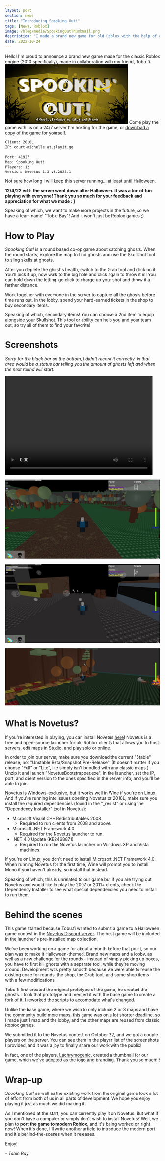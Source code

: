 ```yaml
---
layout: post
section: news
title: "Introducing Spooking Out!"
tags: [News, Roblox]
image: /blog/media/SpookingOutThumbnail.png
description: "I made a brand new game for old Roblox with the help of a friend!"
date: 2022-10-24
---
```


Hello! I'm proud to announce a brand new game made for the classic Roblox engine (2010 specifically), made in collaboration with my friend, Tobu.fi.
![Thumbnail image for Spooking Out! featuring the game title overlayed on a blurred background of a map from the game; a bay filled with ghosts.](/blog/media/SpookingOutThumbnail.png)
Come play the game with us on a 24/7 server I'm hosting for the game, or [download a copy of the game for yourself](https://cdn.discordapp.com/attachments/1033943226727542887/1033943288463511692/Spooking_Out.rbxl).

```
Client: 2010L
IP: court-michelle.at.playit.gg

Port: 41927
Map: Spooking Out!
Players: 12
Version: Novetus 1.3 v8.2022.1
```

Not sure how long I will keep this server running... at least until Halloween.

**12/4/22 edit: the server went down after Halloween. It was a ton of fun playing with everyone! Thank you so much for your feedback and appreciation for what we made : ]**

Speaking of which, we want to make more projects in the future, so we have a team name! "Tobic Bay"! And it won't just be Roblox games ;)

# How to Play

_Spooking Out!_ is a round based co-op game about catching ghosts. When the round starts, explore the map to find ghosts and use the Skullshot tool to sling skulls at ghosts.

After you deplete the ghost's health, switch to the Grab tool and click on it. You'll pick it up, now walk to the big hole and click again to throw it in! You can hold down the letting-go click to charge up your shot and throw it a farther distance.

Work together with everyone in the server to capture all the ghosts before time runs out. In the lobby, spend your hard-earned tickets in the shop to buy secondary items.

Speaking of which, secondary items! You can choose a 2nd item to equip alongside your Skullshot. This tool or ability can help you and your team out, so try all of them to find your favorite!

# Screenshots

_Sorry for the black bar on the bottom, I didn't record it correctly. In that area would be a status bar telling you the amount of ghosts left and when the next round will start._

<video height="320" width="480" controls>
  <source src="/blog/media/SpookingOutGameplay.mp4" type="video/mp4">
</video>

![A player standing on a dirt pathway in a campsite surrounded by a forest, and ghosts.](/blog/media/SpookingOutScreenshot-1.png)

![A player attacking a ghost with the Skullshot tool in a city.](/blog/media/SpookingOutScreenshot-2.png)

![A player sitting on a bench alone in the lobby, a peaceful grassy field at night next to a forest with autumn leaves and a campfire.](/blog/media/SpookingOutScreenshot-3.png)

# What is Novetus?

If you're interested in playing, you can install Novetus [here](https://bitl.itch.io/novetus)! Novetus is a free and open-source launcher for old Roblox clients that allows you to host servers, edit maps in Studio, and play solo or online.

In order to join our server, make sure you download the current "Stable" release, not "Unstable Beta/Snapshot/Pre-Release". (It doesn't matter if you choose "Full" or "Lite", lite simply isn't bundled with any classic maps.) Unzip it and launch "NovetusBootstrapper.exe". In the launcher, set the IP, port, and client version to the ones specified in the server info, and you'll be able to join!

Novetus is Windows-exclusive, but it works well in Wine if you're on Linux. And if you're running into issues opening Novetus or 2010L, make sure you install the required dependencies (found in the "\_redist" or using the "Dependency Installer" tool in Novetus):

- Microsoft Visual C++ Redistributables 2008
  - Required to run clients from 2008 and above.
- Microsoft .NET Framework 4.0
  - Required for the Novetus launcher to run.
- .NET 4.0 Update (KB2468871)
  - Required to run the Novetus launcher on Windows XP and Vista machines.

If you're on Linux, you don't need to install Microsoft .NET Framework 4.0. When running Novetus for the first time, Wine will prompt you to install Mono if you haven't already, so install that instead.

Speaking of which, this is unrelated to our game but if you are trying out Novetus and would like to play the 2007 or 2011+ clients, check the Dependency Installer to see what special dependencies you need to install to run them.

# Behind the scenes

This game started because Tobu.fi wanted to submit a game to a Halloween game contest in the [Novetus Discord server](https://discord.gg/Jfrdmx3ZwQ). The best game will be included in the launcher's pre-installed map collection.

We've been working on a game for about a month before that point, so our plan was to make it Halloween-themed. Brand new maps and a lobby, as well as a new challenge for the rounds - instead of simply picking up boxes, you have to first kill ghosts with a separate tool, while they're moving around. Development was pretty smooth because we were able to reuse the existing code for rounds, the shop, the Grab tool, and some shop items - with a few modifications.

Tobu.fi first created the original prototype of the game, he created the ghosts. I took that prototype and merged it with the base game to create a fork of it. I reworked the scripts to accomodate what's changed.

Unlike the base game, where we wish to only include 2 or 3 maps and have the community build more maps, this game was on a lot shorter deadline, so I made just 1 map and the lobby, and the other maps are reused from classic Roblox games.

We submitted it to the Novetus contest on October 22, and we got a couple players on the server. You can see them in the player list of the screenshots I provided, and it was a joy to finally share our work with the public!

In fact, one of the players, [Lachrymogenic](https://lachrymogenic.gitlab.io), created a thumbnail for our game, which we've adopted as the logo and branding. Thank you so much!!!

# Wrap-up

_Spooking Out!_ as well as the existing work from the original game took a lot of effort from both of us in all parts of development. We hope you enjoy playing it just as much we did making it!

As I mentioned at the start, you can currently play it on Novetus. But what if you don't have a computer or simply don't wish to install Novetus? Well, we plan to **port the game to modern Roblox**, and it's being worked on right now! When it's done, I'll write another article to introduce the modern port and it's behind-the-scenes when it releases.

Enjoy!

_- Tobic Bay_
